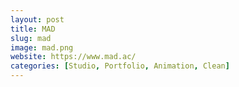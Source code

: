 ```yaml
---
layout: post
title: MAD
slug: mad
image: mad.png
website: https://www.mad.ac/
categories: [Studio, Portfolio, Animation, Clean]
---
```

